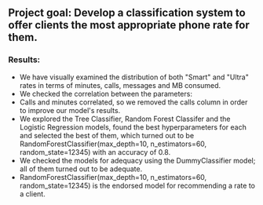 ## Project goal: Develop a classification system to offer clients the most appropriate phone rate for them.
### Results:

- We have visually examined the distribution of both "Smart" and "Ultra" rates in terms of minutes, calls, messages and MB consumed.
- We checked the correlation between the parameters:
- Calls and minutes correlated, so we removed the calls column in order to improve our model's results.
- We explored the Tree Classifier, Random Forest Classifer and the Logistic Regression models, found the best hyperparameters for each and selected the best of them, which turned out to be RandomForestClassifier(max_depth=10, n_estimators=60, random_state=12345) with an accuracy of 0.8.
- We checked the models for adequacy using the DummyClassifier model; all of them turned out to be adequate.
- RandomForestClassifier(max_depth=10, n_estimators=60, random_state=12345) is the endorsed model for recommending a rate to a client.
